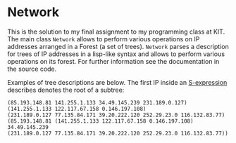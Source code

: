 # Network

This is the solution to my final assignment to my programming class at KIT. The main class `Network` allows to perform various operations on IP addresses arranged in a Forest (a set of trees). `Network` parses a description for trees of IP addresses in a lisp-like syntax and allows to perform various operations on its forest. For further information see the documentation in the source code.

Examples of tree descriptions are below. The first IP inside an [S-expression](https://en.wikipedia.org/wiki/S-expression) describes denotes the root of a subtree:
```
(85.193.148.81 141.255.1.133 34.49.145.239 231.189.0.127)
(141.255.1.133 122.117.67.158 0.146.197.108)
(231.189.0.127 77.135.84.171 39.20.222.120 252.29.23.0 116.132.83.77)
(85.193.148.81 (141.255.1.133 122.117.67.158 0.146.197.108) 34.49.145.239
(231.189.0.127 77.135.84.171 39.20.222.120 252.29.23.0 116.132.83.77))
```


